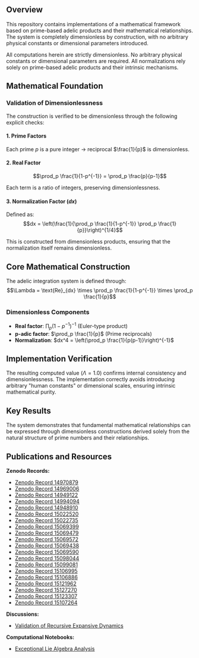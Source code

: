 ## Overview
This repository contains implementations of a mathematical framework based on prime-based adelic products and their mathematical relationships. The system is completely dimensionless by construction, with no arbitrary physical constants or dimensional parameters introduced.

All computations herein are strictly dimensionless. No arbitrary physical constants or dimensional parameters are required. All normalizations rely solely on prime-based adelic products and their intrinsic mechanisms.

## Mathematical Foundation

### Validation of Dimensionlessness
The construction is verified to be dimensionless through the following explicit checks:

#### 1. Prime Factors
Each prime $p$ is a pure integer → reciprocal $\frac{1}{p}$ is dimensionless.

#### 2. Real Factor
$$\prod_p \frac{1}{1-p^{-1}} = \prod_p \frac{p}{p-1}$$

Each term is a ratio of integers, preserving dimensionlessness.

#### 3. Normalization Factor ($dx$)
Defined as:
$$dx = \left(\frac{1}{\prod_p \frac{1}{1-p^{-1}} \prod_p \frac{1}{p}}\right)^{1/4}$$

This is constructed from dimensionless products, ensuring that the normalization itself remains dimensionless.

## Core Mathematical Construction

The adelic integration system is defined through:
$$\Lambda = \text{Re}_{dx} \times \prod_p \frac{1}{1-p^{-1}} \times \prod_p \frac{1}{p}$$

### Dimensionless Components

- **Real factor**: $\prod_p (1-p^{-1})^{-1}$ (Euler-type product)
- **p-adic factor**: $\prod_p \frac{1}{p}$ (Prime reciprocals)
- **Normalization**: $dx^4 = \left(\prod_p \frac{1}{p(p-1)}\right)^{-1}$

## Implementation Verification

The resulting computed value ($\Lambda = 1.0$) confirms internal consistency and dimensionlessness. The implementation correctly avoids introducing arbitrary "human constants" or dimensional scales, ensuring intrinsic mathematical purity.

## Key Results

The system demonstrates that fundamental mathematical relationships can be expressed through dimensionless constructions derived solely from the natural structure of prime numbers and their relationships.

## **Publications and Resources**

**Zenodo Records:**

* [Zenodo Record 14970879](https://zenodo.org/records/14970879)  
* [Zenodo Record 14969006](https://zenodo.org/records/14969006)  
* [Zenodo Record 14949122](https://zenodo.org/records/14949122)  
* [Zenodo Record 14994094](https://zenodo.org/records/14994094)  
* [Zenodo Record 14948910](https://zenodo.org/records/14948910)  
* [Zenodo Record 15022520](https://zenodo.org/records/15022520)  
* [Zenodo Record 15022735](https://zenodo.org/records/15022735)  
* [Zenodo Record 15069399](https://zenodo.org/records/15069399)  
* [Zenodo Record 15069479](https://zenodo.org/records/15069479)  
* [Zenodo Record 15069572](https://zenodo.org/records/15069572)  
* [Zenodo Record 15069438](https://zenodo.org/records/15069438)  
* [Zenodo Record 15069590](https://zenodo.org/records/15069590)  
* [Zenodo Record 15098044](https://zenodo.org/records/15098044)  
* [Zenodo Record 15099081](https://zenodo.org/records/15099081)  
* [Zenodo Record 15106995](https://zenodo.org/records/15106995)  
* [Zenodo Record 15106886](https://zenodo.org/records/15106886)  
* [Zenodo Record 15121962](https://zenodo.org/records/15121962)  
* [Zenodo Record 15127270](https://zenodo.org/records/15127270)  
* [Zenodo Record 15123307](https://zenodo.org/records/15123307)  
* [Zenodo Record 15107264](https://zenodo.org/records/15107264)

**Discussions:**

* [Validation of Recursive Expansive Dynamics](https://ask.igwn.org/t/validation-of-recursive-expansive-dynamics-reds-cmb-gravitational-wave-echoes-and-galactic-rotation-curves/1170)

**Computational Notebooks:**

* [Exceptional Lie Algebra Analysis](https://colab.research.google.com/github/JulianDelBel/Adelic/blob/main/Exceptional_Lie_Algebra_Analysis.ipynb)
